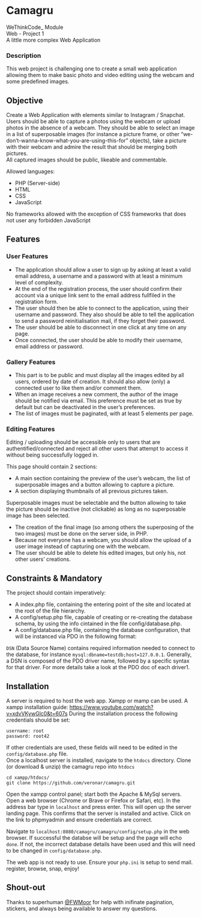 # **Camagru**

WeThinkCode\_ Module  
Web - Project 1  
A little more complex Web Application

### **Description**

This web project is challenging one to create a small web application allowing them to make basic photo and video editing using the webcam and some predefined images.

## **Objective**

Create a Web Application with elements similar to Instagram / Snapchat. Users should be able to capture a photos using the webcam or upload photos in the absence of a webcam. They should be able to select an image in a list of superposable images (for instance a picture frame, or other “we-don’t-wanna-know-what-you-are-using-this-for” objects), take a picture with their webcam and admire the result that should be merging both pictures.  
All captured images should be public, likeable and commentable.

Allowed languages:

- PHP (Server-side)
- HTML
- CSS
- JavaScript

No frameworks allowed with the exception of CSS frameworks that does not user any forbidden JavaScript

## **Features**

### **User Features**

- The application should allow a user to sign up by asking at least a valid email address, a username and a password with at least a minimum level of complexity.
- At the end of the registration process, the user should confirm their account via a unique link sent to the email address fullfiled in the registration form.
- The user should then be able to connect to the application, using their username and password. They also should be able to tell the application to send a password reinitialisation mail, if they forget their password.
- The user should be able to disconnect in one click at any time on any page.
- Once connected, the user should be able to modify their username, email address or password.

### **Gallery Features**

- This part is to be public and must display all the images edited by all users, ordered by date of creation. It should also allow (only) a connected user to like them and/or comment them.
- When an image receives a new comment, the author of the image should be notified via email. This preference must be set as true by default but can be deactivated in the user’s preferences.
- The list of images must be paginated, with at least 5 elements per page.

### **Editing Features**

Editing / uploading should be accessible only to users that are authentified/connected and reject all other users that attempt to access it without being successfully logged in.

This page should contain 2 sections:

- A main section containing the preview of the user’s webcam, the list of superposable images and a button allowing to capture a picture.
- A section displaying thumbnails of all previous pictures taken.

Superposable images must be selectable and the button allowing to take the picture should be inactive (not clickable) as long as no superposable image has been selected.

- The creation of the final image (so among others the superposing of the two images) must be done on the server side, in PHP.
- Because not everyone has a webcam, you should allow the upload of a user image instead of capturing one with the webcam.
- The user should be able to delete his edited images, but only his, not other users’ creations.

## **Constraints & Mandatory**

The project should contain imperatively:

- A index.php file, containing the entering point of the site and located at the root of the file hierarchy.
- A config/setup.php file, capable of creating or re-creating the database schema, by using the info cintained in the file config/database.php.
- A config/database.php file, containing the database configuration, that will be instanced via PDO in the following format:

`DSN` (Data Source Name) contains required information needed to connect to the database, for instance `mysql:dbname=testdb;host=127.0.0.1`. Generally, a DSN is composed of the PDO driver name, followed by a specific syntax for that driver. For more details take a look at the PDO doc of each driver1.

## Installation

A server is required to host the web app. Xampp or mamp can be used.
A xampp installation guide: https://www.youtube.com/watch?v=xdvVKywGlc0&t=607s
During the installation process the following credentials should be set:

```
username: root
password: root42
```

If other credentials are used, these fields will need to be edited in the `config/database.php` file.  
Once a localhost server is installed, navigate to the `htdocs` directory.
Clone (or download & unzip) the camagru repo into `htdocs`

```
cd xampp/htdocs/
git clone https://github.com/veronar/camagru.git
```

Open the xampp control panel; start both the Apache & MySql servers.
Open a web browser (Chrome or Brave or Firefox or Safari, etc).
In the address bar type in `localhost` and press enter. This will open up the server landing page. This confirms that the server is installed and active. Click on the link to phpmyadmin and ensure credentials are correct.

Navigate to `localhost:8080/camagru/camagru/config/setup.php` in the web browser.
If successful the databse will be setup and the page will echo `done`. If not, the incorrect database details have been used and this will need to be changed in `config/database.php`.

The web app is not ready to use. Ensure your `php.ini` is setup to send mail.
register, browse, snap, enjoy!

## Shout-out

Thanks to superhuman [@FWMoor](https://github.com/FWMoor) for help with inifinate pagination, stickers, and always being available to answer my questions.
